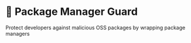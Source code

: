 # 🚀 Package Manager Guard
Protect developers against malicious OSS packages by wrapping package managers
